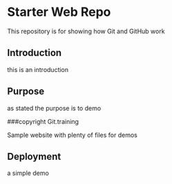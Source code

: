 # Starter Web Repo

This repository is for showing how Git and GitHub work

## Introduction
this is an introduction
## Purpose
as stated the purpose is to demo

###copyright
Git.training

Sample website with plenty of files for demos

## Deployment

a simple demo